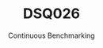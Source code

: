 ---
layout: default
title: DSQ026
subtitle: Continuous Benchmarking
selected: TPC-DS
expanded: Benchmarking
benchmark: /individual_results/DSQ026.html
---